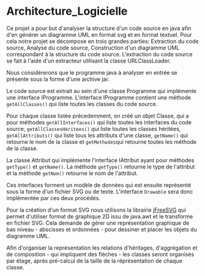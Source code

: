 # Architecture_Logicielle

Ce projet a pour but d'analyser la structure d'un code source en java afin d'en générer un diagramme UML en format svg et en format textuel. Pour cela notre projet se décompose en trois grandes parties: Extraction du code source, Analyse du code source, Construction d'un diagramme UML correspondant à la structure du code source. L'extraction du code source se fait à l'aide d'un extracteur utilisant la classe URLClassLoader. 

Nous considérerons que le programme java à analyser en entrée se présente sous la forme d'une archive jar.

Le code source est extrait au sein d'une classe Programme qui implémente une interface IProgramme. L'interface IProgramme contient une méthode `getAllClasses()` qui liste toutes les classes du code source. 

Pour chaque classe listée précedemment, on créé un objet Classe, qui a pour méthodes `getAllInterfaces()` qui liste toutes les interfaces du code source, `getAllClassesHeritees()` qui liste toutes les classes héritées, `getAllAttributs()` qui liste tous les attributs d'une classe, `getName()` qui retourne le nom de la classe et `getMethodes`qui retourne toutes les méthode de la classe.

La classe Attribut qui implémente l'interface IAttribut ayant pour méthodes `getType()` et `getName()`. La méthode `getType()` retourne le type de l'attribut et la méthode `getNom()` retourne le nom de l'attribut.

Ces interfaces forment un modèle de données qui est ensuite représenté sous la forme d'un fichier SVG ou de texte.
L'interface `Drawable` sera donc implémentée par ces deux procédés.

Pour la création d'un format SVG nous utilisons la librairie [jFreeSVG](http://www.jfree.org/jfreesvg/) qui permet d'utiliser format
de graphique 2D issu de java.awt et le transforme en fichier SVG. Cela demande de gérer une représentation graphique de bas niveau  - abscisses et ordonnées - pour dessiner et placer les objets du diagramme UML. 

Afin d'organiser la représentation les relations d'héritages, d'aggrégation et de composition - qui impliquent des flèches - les classes seront organisés par étage, après pré-calcul de la taille de la réprésentation de chaque classe.




  



























